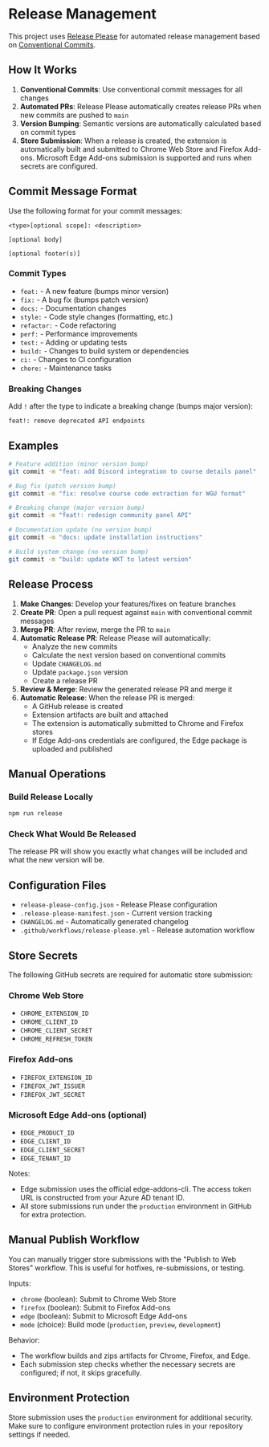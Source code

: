# Release Management

This project uses [Release Please](https://github.com/googleapis/release-please) for automated release management based on [Conventional Commits](https://www.conventionalcommits.org/).

## How It Works

1. **Conventional Commits**: Use conventional commit messages for all changes
2. **Automated PRs**: Release Please automatically creates release PRs when new commits are pushed to `main`
3. **Version Bumping**: Semantic versions are automatically calculated based on commit types
4. **Store Submission**: When a release is created, the extension is automatically built and submitted to Chrome Web Store and Firefox Add-ons. Microsoft Edge Add-ons submission is supported and runs when secrets are configured.

## Commit Message Format

Use the following format for your commit messages:

```
<type>[optional scope]: <description>

[optional body]

[optional footer(s)]
```

### Commit Types

- `feat:` - A new feature (bumps minor version)
- `fix:` - A bug fix (bumps patch version)
- `docs:` - Documentation changes
- `style:` - Code style changes (formatting, etc.)
- `refactor:` - Code refactoring
- `perf:` - Performance improvements
- `test:` - Adding or updating tests
- `build:` - Changes to build system or dependencies
- `ci:` - Changes to CI configuration
- `chore:` - Maintenance tasks

### Breaking Changes

Add `!` after the type to indicate a breaking change (bumps major version):

```
feat!: remove deprecated API endpoints
```

## Examples

```bash
# Feature addition (minor version bump)
git commit -m "feat: add Discord integration to course details panel"

# Bug fix (patch version bump)
git commit -m "fix: resolve course code extraction for WGU format"

# Breaking change (major version bump)
git commit -m "feat!: redesign community panel API"

# Documentation update (no version bump)
git commit -m "docs: update installation instructions"

# Build system change (no version bump)
git commit -m "build: update WXT to latest version"
```

## Release Process

1. **Make Changes**: Develop your features/fixes on feature branches
2. **Create PR**: Open a pull request against `main` with conventional commit messages
3. **Merge PR**: After review, merge the PR to `main`
4. **Automatic Release PR**: Release Please will automatically:
   - Analyze the new commits
   - Calculate the next version based on conventional commits
   - Update `CHANGELOG.md`
   - Update `package.json` version
   - Create a release PR
5. **Review & Merge**: Review the generated release PR and merge it
6. **Automatic Release**: When the release PR is merged:
   - A GitHub release is created
   - Extension artifacts are built and attached
   - The extension is automatically submitted to Chrome and Firefox stores
   - If Edge Add-ons credentials are configured, the Edge package is uploaded and published

## Manual Operations

### Build Release Locally

```bash
npm run release
```

### Check What Would Be Released

The release PR will show you exactly what changes will be included and what the new version will be.

## Configuration Files

- `release-please-config.json` - Release Please configuration
- `.release-please-manifest.json` - Current version tracking
- `CHANGELOG.md` - Automatically generated changelog
- `.github/workflows/release-please.yml` - Release automation workflow

## Store Secrets

The following GitHub secrets are required for automatic store submission:

### Chrome Web Store
- `CHROME_EXTENSION_ID`
- `CHROME_CLIENT_ID`
- `CHROME_CLIENT_SECRET`
- `CHROME_REFRESH_TOKEN`

### Firefox Add-ons
- `FIREFOX_EXTENSION_ID`
- `FIREFOX_JWT_ISSUER`
- `FIREFOX_JWT_SECRET`

### Microsoft Edge Add-ons (optional)
- `EDGE_PRODUCT_ID`
- `EDGE_CLIENT_ID`
- `EDGE_CLIENT_SECRET`
- `EDGE_TENANT_ID`

Notes:
- Edge submission uses the official edge-addons-cli. The access token URL is constructed from your Azure AD tenant ID.
- All store submissions run under the `production` environment in GitHub for extra protection.

## Manual Publish Workflow

You can manually trigger store submissions with the "Publish to Web Stores" workflow. This is useful for hotfixes, re-submissions, or testing.

Inputs:
- `chrome` (boolean): Submit to Chrome Web Store
- `firefox` (boolean): Submit to Firefox Add-ons
- `edge` (boolean): Submit to Microsoft Edge Add-ons
- `mode` (choice): Build mode (`production`, `preview`, `development`)

Behavior:
- The workflow builds and zips artifacts for Chrome, Firefox, and Edge.
- Each submission step checks whether the necessary secrets are configured; if not, it skips gracefully.

## Environment Protection

Store submission uses the `production` environment for additional security. Make sure to configure environment protection rules in your repository settings if needed.

